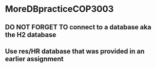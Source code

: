 # MoreDBpracticeCOP3003

## DO NOT FORGET TO connect to a database aka the H2 database

## Use res/HR database that was provided in an earlier assignment
